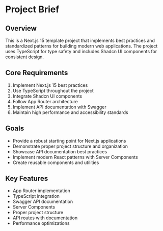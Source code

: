 # Project Brief

## Overview

This is a Next.js 15 template project that implements best practices and standardized patterns for building modern web applications. The project uses TypeScript for type safety and includes Shadcn UI components for consistent design.

## Core Requirements

1. Implement Next.js 15 best practices
2. Use TypeScript throughout the project
3. Integrate Shadcn UI components
4. Follow App Router architecture
5. Implement API documentation with Swagger
6. Maintain high performance and accessibility standards

## Goals

- Provide a robust starting point for Next.js applications
- Demonstrate proper project structure and organization
- Showcase API documentation best practices
- Implement modern React patterns with Server Components
- Create reusable components and utilities

## Key Features

- App Router implementation
- TypeScript integration
- Swagger API documentation
- Server Components
- Proper project structure
- API routes with documentation
- Performance optimizations
